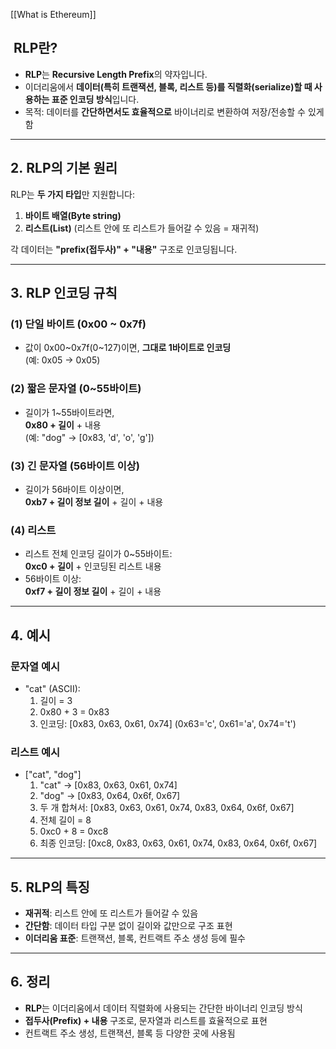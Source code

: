 [[What is Ethereum]]
##  **RLP란?**

- **RLP**는 **Recursive Length Prefix**의 약자입니다.
- 이더리움에서 **데이터(특히 트랜잭션, 블록, 리스트 등)를 직렬화(serialize)할 때 사용하는 표준 인코딩 방식**입니다.
- 목적: 데이터를 **간단하면서도 효율적으로** 바이너리로 변환하여 저장/전송할 수 있게 함

---

## 2. **RLP의 기본 원리**

RLP는 **두 가지 타입**만 지원합니다:

1. **바이트 배열(Byte string)**
2. **리스트(List)** (리스트 안에 또 리스트가 들어갈 수 있음 = 재귀적)

각 데이터는 **"prefix(접두사)" + "내용"** 구조로 인코딩됩니다.

---

## 3. **RLP 인코딩 규칙**

### **(1) 단일 바이트 (0x00 ~ 0x7f)**

- 값이 0x00~0x7f(0~127)이면, **그대로 1바이트로 인코딩**  
    (예: 0x05 → 0x05)

### **(2) 짧은 문자열 (0~55바이트)**

- 길이가 1~55바이트라면,  
    **0x80 + 길이** + 내용  
    (예: "dog" → [0x83, 'd', 'o', 'g'])

### **(3) 긴 문자열 (56바이트 이상)**

- 길이가 56바이트 이상이면,  
    **0xb7 + 길이 정보 길이** + 길이 + 내용

### **(4) 리스트**

- 리스트 전체 인코딩 길이가 0~55바이트:  
    **0xc0 + 길이** + 인코딩된 리스트 내용
- 56바이트 이상:  
    **0xf7 + 길이 정보 길이** + 길이 + 내용

---

## 4. **예시**

### **문자열 예시**

- "cat" (ASCII):
    1. 길이 = 3
    2. 0x80 + 3 = 0x83
    3. 인코딩: [0x83, 0x63, 0x61, 0x74] (0x63='c', 0x61='a', 0x74='t')

### **리스트 예시**

- ["cat", "dog"]
    1. "cat" → [0x83, 0x63, 0x61, 0x74]
    2. "dog" → [0x83, 0x64, 0x6f, 0x67]
    3. 두 개 합쳐서: [0x83, 0x63, 0x61, 0x74, 0x83, 0x64, 0x6f, 0x67]
    4. 전체 길이 = 8
    5. 0xc0 + 8 = 0xc8
    6. 최종 인코딩: [0xc8, 0x83, 0x63, 0x61, 0x74, 0x83, 0x64, 0x6f, 0x67]

---

## 5. **RLP의 특징**

- **재귀적**: 리스트 안에 또 리스트가 들어갈 수 있음
- **간단함**: 데이터 타입 구분 없이 길이와 값만으로 구조 표현
- **이더리움 표준**: 트랜잭션, 블록, 컨트랙트 주소 생성 등에 필수

---

## 6. **정리**

- **RLP**는 이더리움에서 데이터 직렬화에 사용되는 간단한 바이너리 인코딩 방식
- **접두사(Prefix) + 내용** 구조로, 문자열과 리스트를 효율적으로 표현
- 컨트랙트 주소 생성, 트랜잭션, 블록 등 다양한 곳에 사용됨
